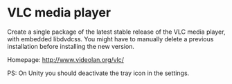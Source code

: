VLC media player
================

Create a single package of the latest stable release of the VLC media player, with embedded libdvdcss.
You might have to manually delete a previous installation before installing the new version.

Homepage: http://www.videolan.org/vlc/

PS: On Unity you should deactivate the tray icon in the settings.
